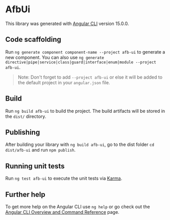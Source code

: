 # AfbUi

This library was generated with [Angular CLI](https://github.com/angular/angular-cli) version 15.0.0.

## Code scaffolding

Run `ng generate component component-name --project afb-ui` to generate a new component. You can also use `ng generate directive|pipe|service|class|guard|interface|enum|module --project afb-ui`.
> Note: Don't forget to add `--project afb-ui` or else it will be added to the default project in your `angular.json` file. 

## Build

Run `ng build afb-ui` to build the project. The build artifacts will be stored in the `dist/` directory.

## Publishing

After building your library with `ng build afb-ui`, go to the dist folder `cd dist/afb-ui` and run `npm publish`.

## Running unit tests

Run `ng test afb-ui` to execute the unit tests via [Karma](https://karma-runner.github.io).

## Further help

To get more help on the Angular CLI use `ng help` or go check out the [Angular CLI Overview and Command Reference](https://angular.io/cli) page.
